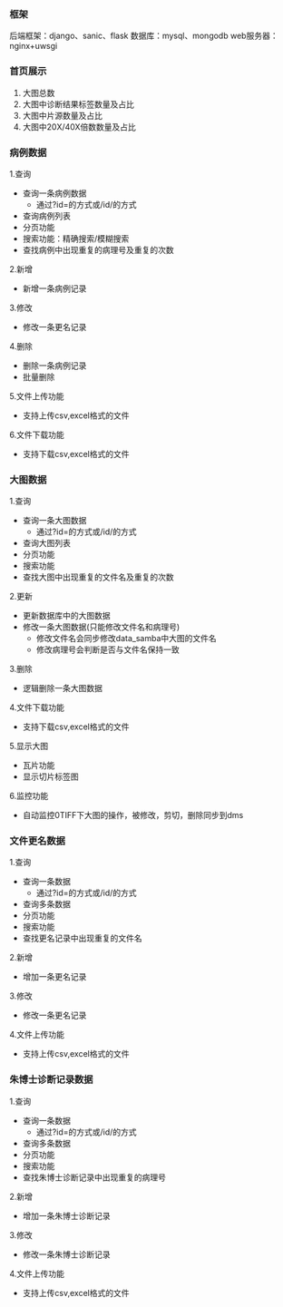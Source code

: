 ### 框架
后端框架：django、sanic、flask
数据库：mysql、mongodb
web服务器：nginx+uwsgi

### 首页展示
1. 大图总数
2. 大图中诊断结果标签数量及占比
3. 大图中片源数量及占比
4. 大图中20X/40X倍数数量及占比

### 病例数据
1.查询
- 查询一条病例数据
    - 通过?id=的方式或/id/的方式
- 查询病例列表
- 分页功能
- 搜索功能：精确搜索/模糊搜索
- 查找病例中出现重复的病理号及重复的次数

2.新增
- 新增一条病例记录

3.修改
- 修改一条更名记录

4.删除
- 删除一条病例记录
- 批量删除

5.文件上传功能
- 支持上传csv,excel格式的文件

6.文件下载功能
- 支持下载csv,excel格式的文件

### 大图数据
1.查询
- 查询一条大图数据
    - 通过?id=的方式或/id/的方式
- 查询大图列表
- 分页功能
- 搜索功能
- 查找大图中出现重复的文件名及重复的次数

2.更新
- 更新数据库中的大图数据
- 修改一条大图数据(只能修改文件名和病理号)
    - 修改文件名会同步修改data_samba中大图的文件名
    - 修改病理号会判断是否与文件名保持一致

3.删除
- 逻辑删除一条大图数据

4.文件下载功能
- 支持下载csv,excel格式的文件

5.显示大图
- 瓦片功能
- 显示切片标签图

6.监控功能
- 自动监控0TIFF下大图的操作，被修改，剪切，删除同步到dms

### 文件更名数据
1.查询
- 查询一条数据
    - 通过?id=的方式或/id/的方式
- 查询多条数据
- 分页功能
- 搜索功能
- 查找更名记录中出现重复的文件名

2.新增
- 增加一条更名记录

3.修改
- 修改一条更名记录

4.文件上传功能
- 支持上传csv,excel格式的文件

### 朱博士诊断记录数据
1.查询
- 查询一条数据
    - 通过?id=的方式或/id/的方式
- 查询多条数据
- 分页功能
- 搜索功能
- 查找朱博士诊断记录中出现重复的病理号

2.新增
- 增加一条朱博士诊断记录

3.修改
- 修改一条朱博士诊断记录

4.文件上传功能
- 支持上传csv,excel格式的文件
